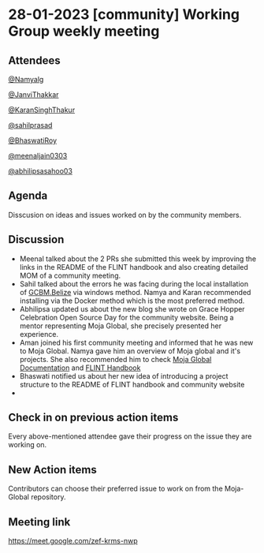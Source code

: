 # 28-01-2023 [community] Working Group weekly meeting 
## Attendees
[@Namyalg](https://github.com/Namyalg)

[@JanviThakkar](https://github.com/Janvi-Thakkar)

[@KaranSinghThakur](https://github.com/thisiskaransgit)

[@sahilprasad](https://github.com/sailorworks)

[@BhaswatiRoy](https://github.com/BhaswatiRoy)

[@meenaljain0303](https://github.com/meenaljain0303)

[@abhilipsasahoo03](https://github.com/abhilipsasahoo03)

## Agenda

Disscusion on ideas and issues worked on by the community members.

## Discussion

- Meenal talked about the 2 PRs she submitted this week by improving the links in the README of the FLINT handbook and also creating detailed MOM of a community meeting.
- Sahil talked about the errors he was facing during the local installation of [GCBM.Belize](https://github.com/moja-global/GCBM.Belize) via windows method. Namya and Karan recommended installing via the Docker method which is the most preferred method.
- Abhilipsa updated us about the new blog she wrote on Grace Hopper Celebration Open Source Day for the community website. Being a mentor representing Moja Global, she precisely presented her experience.
- Aman joined his first community meeting and informed that he was new to Moja Global. Namya gave him an overview of Moja global and it's projects. She also recommended him to check [Moja Global Documentation](https://docs.moja.global/) and [FLINT Handbook](https://moja-global.github.io/Handbook/)
- Bhaswati notified us about her new idea of introducing a project structure to the README of FLINT handbook and community website
- 

## Check in on previous action items
Every above-mentioned attendee gave their progress on the issue they are working on.

## New Action items

Contributors can choose their preferred issue to work on from the Moja-Global repository.

## Meeting link
https://meet.google.com/zef-krms-nwp
